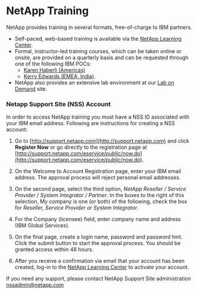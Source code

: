 # NetApp Training
NetApp provides training in several formats, free-of-charge to IBM partners. 
* Self-paced, web-based training is available via the [NetApp Learning Center](https://learningcenter.netapp.com). 
* Formal, instructor-led training courses, which can be taken online or onsite, are provided on a quarterly basis and can be requested through one of the following IBM POCs:
   * [Karen Haberli (Americas)](haberli@us.ibm.com)
   * [Kerry Edwards (EMEA, India)](edwark2@uk.ibm.com). 
* NetApp also provides an extensive lab environment at our [Lab on Demand](https://labondemand.netapp.com) site.  

### Netapp Support Site (NSS) Account

In order to access NetApp training you must have a NSS ID associated with your IBM email address. Following are instructions for creating a NSS account:

1. 	Go to [http://support.netapp.com](http://support.netapp.com) and click **Register Now** or go
directly to the registration page at [http://support.netapp.com/eservice/public/now.do](http://support.netapp.com/eservice/public/now.do).  

2. On the Welcome to Account Registration page, enter your IBM email address.  The approval process will reject personal email addresses.  

3. On the second page, select the third option, *NetApp Reseller / Service Provider
/ System Integrator / Partner*. In the boxes to the right of this selection, My company is one (or both) of the following, check the box for *Reseller, Service Provider or System Integrator*.  

4. For the Company (licensee) field, enter company name and address (IBM Global Services).

5. On the final page, create a login name, password and password hint. Click the submit button to start the approval process. You should be granted access within 48 hours.

6. After you receive a confirmation via email that your account has been created, log-in to the [NetApp Learning Center](https://learningcenter.netapp.com) to activate your account.

If you need any support, please contact NetApp Support Site administration [nssadmin@netapp.com](nssadmin@netapp.com)
   
